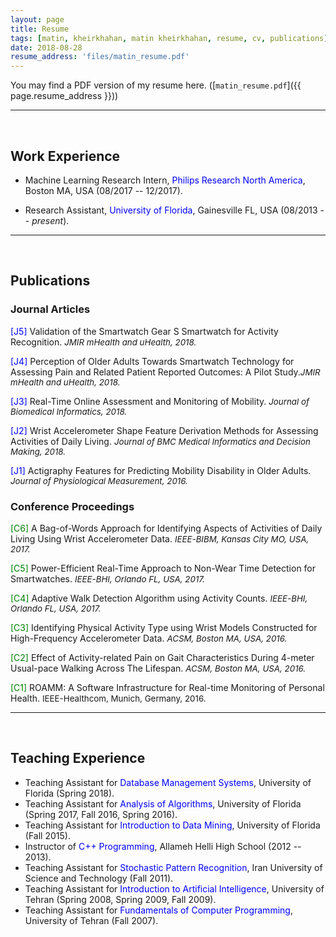 ```yaml
---
layout: page
title: Resume
tags: [matin, kheirkhahan, matin kheirkhahan, resume, cv, publications]
date: 2018-08-28
resume_address: 'files/matin_resume.pdf'
---
```


You may find a PDF version of my resume here. ([`matin_resume.pdf`]({{ page.resume_address }}))

<hr>
<br>

## Work Experience
* Machine Learning Research Intern, <span style="color: blue">Philips Research North America</span>, Boston MA, USA (08/2017 -- 12/2017).

* Research Assistant, <span style="color: blue">University of Florida</span>, Gainesville FL, USA (08/2013 -- <i>present</i>).

<hr>
<br>

## Publications
### Journal Articles
<span style="color:blue">[J5]</span> Validation of the Smartwatch Gear S Smartwatch for Activity Recognition. <span style="font-size: 10pt"><i>JMIR mHealth and uHealth, 2018.</i></span>

<span style="color:blue">[J4]</span> Perception of Older Adults Towards Smartwatch Technology for Assessing Pain and Related Patient Reported Outcomes: A Pilot Study.<span style="font-size: 10pt"><i>JMIR mHealth and uHealth, 2018.</i></span>

<span style="color:blue">[J3]</span> Real-Time Online Assessment and Monitoring of Mobility. <span style="font-size:10pt"><i>Journal of Biomedical Informatics, 2018.</i></span>


<span style="color:blue">[J2]</span> Wrist Accelerometer Shape Feature Derivation Methods for Assessing Activities of Daily Living. <span style="font-size:10pt"><i>Journal of BMC Medical Informatics and Decision Making, 2018.</i></span>

<span style="color:blue">[J1]</span> Actigraphy Features for Predicting Mobility Disability in Older Adults. <span style="font-size: 10pt"><i>Journal of Physiological Measurement, 2016.</i></span>

### Conference Proceedings
<span style="color: green">[C6]</span> A Bag-of-Words Approach for Identifying Aspects of Activities of Daily Living Using Wrist Accelerometer Data. <span style="font-size: 10pt"><i>IEEE-BIBM, Kansas City MO, USA, 2017.</i></span>

<span style="color: green">[C5]</span> Power-Efficient Real-Time Approach to Non-Wear Time Detection for Smartwatches. <span style="font-size: 10pt"><i>IEEE-BHI, Orlando FL, USA, 2017.</i></span>

<span style="color: green">[C4]</span> Adaptive Walk Detection Algorithm using Activity Counts. <span style="font-size: 10pt"><i>IEEE-BHI, Orlando FL, USA, 2017.</i></span>

<span style="color: green">[C3]</span> Identifying Physical Activity Type using Wrist Models Constructed for High-Frequency Accelerometer Data. <span style="font-size: 10pt"><i>ACSM, Boston MA, USA, 2016.</i></span>

<span style="color: green">[C2]</span> Effect of Activity-related Pain on Gait Characteristics During 4-meter Usual-pace Walking Across The Lifespan. <span style="font-size: 10pt"><i>ACSM, Boston MA, USA, 2016.</i></span>

<span style="color:green">[C1]</span> ROAMM: A Software Infrastructure for Real-time Monitoring of Personal Health. <span style="font-size: 10pt">IEEE-Healthcom, Munich, Germany, 2016.</span>

<hr>
<br>

## Teaching Experience
* Teaching Assistant for <span style="color:blue">Database Management Systems</span>, University of Florida (Spring 2018).
* Teaching Assistant for <span style="color:blue">Analysis of Algorithms</span>, University of Florida (Spring 2017, Fall 2016, Spring 2016).
* Teaching Assistant for <span style="color:blue">Introduction to Data Mining</span>, University of Florida (Fall 2015).
* Instructor of <span style="color: blue">C++ Programming</span>, Allameh Helli High School (2012 -- 2013).
* Teaching Assistant for <span style="color:blue">Stochastic Pattern Recognition</span>, Iran University of Science and Technology (Fall 2011).
* Teaching Assistant for <span style="color: blue">Introduction to Artificial Intelligence</span>, University of Tehran (Spring 2008, Spring 2009, Fall 2009).
* Teaching Assistant for <span style="color: blue">Fundamentals of Computer Programming</span>, University of Tehran (Fall 2007).


